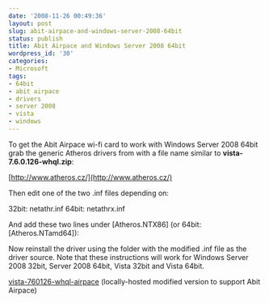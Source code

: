 ```yaml
---
date: '2008-11-26 00:49:36'
layout: post
slug: abit-airpace-and-windows-server-2008-64bit
status: publish
title: Abit Airpace and Windows Server 2008 64bit
wordpress_id: '30'
categories:
- Microsoft
tags:
- 64bit
- abit airpace
- drivers
- server 2008
- vista
- windows
---
```


To get the Abit Airpace wi-fi card to work with Windows Server 2008 64bit grab the generic Atheros drivers from with a file name similar to **vista-7.6.0.126-whql.zip**:

[http://www.atheros.cz/](http://www.atheros.cz/)

Then edit one of the two .inf files depending on:

32bit: netathr.inf
64bit: netathrx.inf

And add these two lines under [Atheros.NTX86] (or 64bit: [Atheros.NTamd64]):

<script src="https://gist.github.com/2904102.js">
</script>

Now reinstall the driver using the folder with the modified .inf file as the driver source. Note that these instructions will work for Windows Server 2008 32bit, Server 2008 64bit, Vista 32bit and Vista 64bit.

[vista-760126-whql-airpace](http://blog.cymen.org/wp-content/uploads/2008/11/vista-760126-whql-airpace.zip) (locally-hosted modified version to support Abit Airpace)
